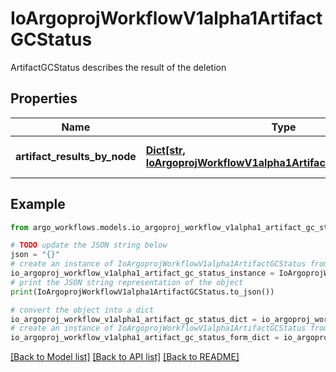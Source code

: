 # IoArgoprojWorkflowV1alpha1ArtifactGCStatus

ArtifactGCStatus describes the result of the deletion

## Properties

Name | Type | Description | Notes
------------ | ------------- | ------------- | -------------
**artifact_results_by_node** | [**Dict[str, IoArgoprojWorkflowV1alpha1ArtifactResultNodeStatus]**](IoArgoprojWorkflowV1alpha1ArtifactResultNodeStatus.md) | ArtifactResultsByNode maps Node name to result | [optional] 

## Example

```python
from argo_workflows.models.io_argoproj_workflow_v1alpha1_artifact_gc_status import IoArgoprojWorkflowV1alpha1ArtifactGCStatus

# TODO update the JSON string below
json = "{}"
# create an instance of IoArgoprojWorkflowV1alpha1ArtifactGCStatus from a JSON string
io_argoproj_workflow_v1alpha1_artifact_gc_status_instance = IoArgoprojWorkflowV1alpha1ArtifactGCStatus.from_json(json)
# print the JSON string representation of the object
print(IoArgoprojWorkflowV1alpha1ArtifactGCStatus.to_json())

# convert the object into a dict
io_argoproj_workflow_v1alpha1_artifact_gc_status_dict = io_argoproj_workflow_v1alpha1_artifact_gc_status_instance.to_dict()
# create an instance of IoArgoprojWorkflowV1alpha1ArtifactGCStatus from a dict
io_argoproj_workflow_v1alpha1_artifact_gc_status_form_dict = io_argoproj_workflow_v1alpha1_artifact_gc_status.from_dict(io_argoproj_workflow_v1alpha1_artifact_gc_status_dict)
```
[[Back to Model list]](../README.md#documentation-for-models) [[Back to API list]](../README.md#documentation-for-api-endpoints) [[Back to README]](../README.md)


